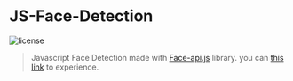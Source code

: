 # JS-Face-Detection

![license](https://img.shields.io/badge/license-MIT-blue.svg)

> Javascript Face Detection made with [Face-api.js](https://justadudewhohacks.github.io/face-api.js/docs/index.html) library.
> you can [this link](https://duckychan.000webhostapp.com/) to experience.
